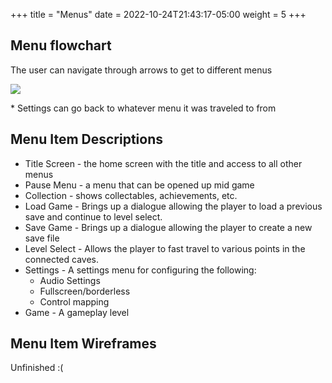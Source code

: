 +++
title = "Menus"
date =  2022-10-24T21:43:17-05:00
weight = 5
+++

## Menu flowchart
The user can navigate through arrows to get to different menus

![](/images/menu_flowchart.png)

\* Settings can go back to whatever menu it was traveled to from

## Menu Item Descriptions
- Title Screen - the home screen with the title and access to all other menus 
- Pause Menu - a menu that can be opened up mid game
- Collection - shows collectables, achievements, etc.
- Load Game - Brings up a dialogue allowing the player to load a previous save and continue to level select.
- Save Game - Brings up a dialogue allowing the player to create a new save file
- Level Select - Allows the player to fast travel to various points in the connected caves.
- Settings - A settings menu for configuring the following:
  - Audio Settings
  - Fullscreen/borderless
  - Control mapping
- Game - A gameplay level

## Menu Item Wireframes
Unfinished :(
<!-- TODO -->
